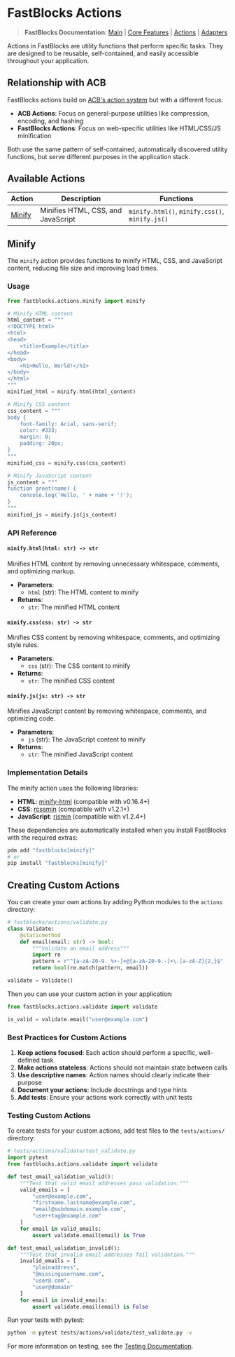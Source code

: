 # FastBlocks Actions

> **FastBlocks Documentation**: [Main](../../README.md) | [Core Features](../README.md) | [Actions](./README.md) | [Adapters](../adapters/README.md)

Actions in FastBlocks are utility functions that perform specific tasks. They are designed to be reusable, self-contained, and easily accessible throughout your application.

## Relationship with ACB

FastBlocks actions build on [ACB's action system](https://github.com/lesleslie/acb/blob/main/acb/actions/README.md) but with a different focus:

- **ACB Actions**: Focus on general-purpose utilities like compression, encoding, and hashing
- **FastBlocks Actions**: Focus on web-specific utilities like HTML/CSS/JS minification

Both use the same pattern of self-contained, automatically discovered utility functions, but serve different purposes in the application stack.

## Available Actions

| Action | Description | Functions |
|--------|-------------|-----------|
| [Minify](#minify) | Minifies HTML, CSS, and JavaScript | `minify.html()`, `minify.css()`, `minify.js()` |

## Minify

The `minify` action provides functions to minify HTML, CSS, and JavaScript content, reducing file size and improving load times.

### Usage

```python
from fastblocks.actions.minify import minify

# Minify HTML content
html_content = """
<!DOCTYPE html>
<html>
<head>
    <title>Example</title>
</head>
<body>
    <h1>Hello, World!</h1>
</body>
</html>
"""
minified_html = minify.html(html_content)

# Minify CSS content
css_content = """
body {
    font-family: Arial, sans-serif;
    color: #333;
    margin: 0;
    padding: 20px;
}
"""
minified_css = minify.css(css_content)

# Minify JavaScript content
js_content = """
function greet(name) {
    console.log('Hello, ' + name + '!');
}
"""
minified_js = minify.js(js_content)
```

### API Reference

#### `minify.html(html: str) -> str`

Minifies HTML content by removing unnecessary whitespace, comments, and optimizing markup.

- **Parameters**:
  - `html` (str): The HTML content to minify
- **Returns**:
  - `str`: The minified HTML content

#### `minify.css(css: str) -> str`

Minifies CSS content by removing whitespace, comments, and optimizing style rules.

- **Parameters**:
  - `css` (str): The CSS content to minify
- **Returns**:
  - `str`: The minified CSS content

#### `minify.js(js: str) -> str`

Minifies JavaScript content by removing whitespace, comments, and optimizing code.

- **Parameters**:
  - `js` (str): The JavaScript content to minify
- **Returns**:
  - `str`: The minified JavaScript content

### Implementation Details

The minify action uses the following libraries:

- **HTML**: [minify-html](https://github.com/wilsonzlin/minify-html) (compatible with v0.16.4+)
- **CSS**: [rcssmin](https://github.com/ndparker/rcssmin) (compatible with v1.2.1+)
- **JavaScript**: [rjsmin](https://github.com/ndparker/rjsmin) (compatible with v1.2.4+)

These dependencies are automatically installed when you install FastBlocks with the required extras:

```bash
pdm add "fastblocks[minify]"
# or
pip install "fastblocks[minify]"
```

## Creating Custom Actions

You can create your own actions by adding Python modules to the `actions` directory:

```python
# fastblocks/actions/validate.py
class Validate:
    @staticmethod
    def email(email: str) -> bool:
        """Validate an email address"""
        import re
        pattern = r"^[a-zA-Z0-9._%+-]+@[a-zA-Z0-9.-]+\.[a-zA-Z]{2,}$"
        return bool(re.match(pattern, email))

validate = Validate()
```

Then you can use your custom action in your application:

```python
from fastblocks.actions.validate import validate

is_valid = validate.email("user@example.com")
```

### Best Practices for Custom Actions

1. **Keep actions focused**: Each action should perform a specific, well-defined task
2. **Make actions stateless**: Actions should not maintain state between calls
3. **Use descriptive names**: Action names should clearly indicate their purpose
4. **Document your actions**: Include docstrings and type hints
5. **Add tests**: Ensure your actions work correctly with unit tests

### Testing Custom Actions

To create tests for your custom actions, add test files to the `tests/actions/` directory:

```python
# tests/actions/validate/test_validate.py
import pytest
from fastblocks.actions.validate import validate

def test_email_validation_valid():
    """Test that valid email addresses pass validation."""
    valid_emails = [
        "user@example.com",
        "firstname.lastname@example.com",
        "email@subdomain.example.com",
        "user+tag@example.com"
    ]
    for email in valid_emails:
        assert validate.email(email) is True

def test_email_validation_invalid():
    """Test that invalid email addresses fail validation."""
    invalid_emails = [
        "plainaddress",
        "@missingusername.com",
        "user@.com",
        "user@domain"
    ]
    for email in invalid_emails:
        assert validate.email(email) is False
```

Run your tests with pytest:

```bash
python -m pytest tests/actions/validate/test_validate.py -v
```

For more information on testing, see the [Testing Documentation](../../../tests/TESTING.md).
